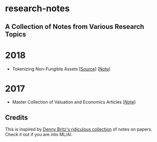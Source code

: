 # research-notes
## A Collection of Notes from Various Research Topics

# 2018
- Tokenizing Non-Fungible Assets [[Source](https://youtu.be/rwZyD4Plguo)] [[Note](https://github.com/kentlangley/research-notes/blob/master/Tokenizing-Non-Fungible-Assets.md)]

# 2017
- Master Collection of Valuation and Economics Articles [[Note](https://github.com/kentlangley/research-notes/blob/master/notes/Token-Valuation-and-Economics-Master-List.md)]

## Credits
This is inspired by [Denny Britz's ridiculous collection](https://github.com/dennybritz/deeplearning-papernotes) of notes on papers. Check it out if you are into ML/AI.

